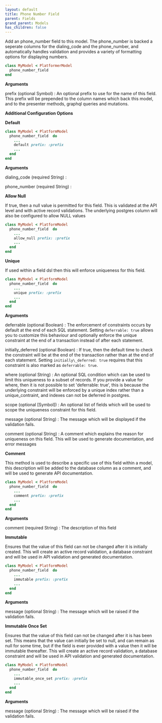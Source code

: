```yaml
---
layout: default
title: Phone Number Field
parent: Fields
grand_parent: Models
has_children: false
---
```


Add an phone_number field to this model. The phone_number is backed
a seperate columns for the dialing_code and the phone_number, and
automatically handles validation and provides a variety of formatting
options for displaying numbers.

```ruby
class MyModel < PlatformerModel
  phone_number_field 
end

```

**Arguments**

prefix (optional Symbol)
:   An optional prefix to use for the name of this field. This prefix will be prepended to the column names which back this model, and to the presenter methods, graphql queries and mutations.

**Additional Configuration Options**

**Default**

```ruby
class MyModel < PlatformModel
  phone_number_field  do
    ...
    default prefix: :prefix
    ...
  end
end

```

**Arguments**

dialing\_code (required String)
:   

phone\_number (required String)
:   

**Allow Null**

If true, then a null value is permitted for this field. This
is validated at the API level and with active record validations.
The underlying postgres column will also be configured to allow
NULL values

```ruby
class MyModel < PlatformModel
  phone_number_field  do
    ...
    allow_null prefix: :prefix
    ...
  end
end

```

**Unique**

If used within a field dsl then this will enforce uniqueness for this
field.

```ruby
class MyModel < PlatformModel
  phone_number_field  do
    ...
    unique prefix: :prefix
    ...
  end
end

```

**Arguments**

deferrable (optional Boolean)
:   The enforcement of constraints occurs by default at the end of each SQL statement. Setting `deferrable: true` allows you to customize this behaviour and optionally enforce the unique constraint at the end of a transaction instead of after each statement.

initially\_deferred (optional Boolean)
:   If true, then the default time to check the constraint will be at the end of the transaction rather than at the end of each statement.  Setting `initially\_deferred: true` requires that this constraint is also marked as `deferrable: true`.

where (optional String)
:   An optional SQL condition which can be used to limit this uniqueness to a subset of records. If you provide a value for where, then it is not possible to set 'deferrable: true', this is because the underlying constraint will be enforced by a unique index rather than a unique\_contraint, and indexes can not be deferred in postgres.

scope (optional [Symbol])
:   An optional list of fields which will be used to scope the uniqueness constraint for this field.

message (optional String)
:   The message which will be displayed if the validation fails.

comment (optional String)
:   A comment which explains the reason for uniqueness on this field. This will be used to generate documentation, and error messages

**Comment**

This method is used to describe a specific use of this
field within a model, this description will be added to
the database column as a comment, and will be used to
generate API documentation.

```ruby
class MyModel < PlatformModel
  phone_number_field  do
    ...
    comment prefix: :prefix
    ...
  end
end

```

**Arguments**

comment (required String)
:   The description of this field

**Immutable**

Ensures that the value of this field can not be changed
after it is initially created. This will create an active
record validation, a database constraint and will be used
in API validation and generated documentation.

```ruby
class MyModel < PlatformModel
  phone_number_field  do
    ...
    immutable prefix: :prefix
    ...
  end
end

```

**Arguments**

message (optional String)
:   The message which will be raised if the validation fails.

**Immutable Once Set**

Ensures that the value of this field can not be changed
after it is has been set. This means that the value can
initially be set to null, and can remain as null for some
time, but if the field is ever provided with a value then
it will be immutable thereafter. This will create an active
record validation, a database constraint and will be used
in API validation and generated documentation.

```ruby
class MyModel < PlatformModel
  phone_number_field  do
    ...
    immutable_once_set prefix: :prefix
    ...
  end
end

```

**Arguments**

message (optional String)
:   The message which will be raised if the validation fails.